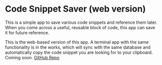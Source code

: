 # Code Snippet Saver (web version)
This is a simple app to save various code snippets and reference them later. When you come across a useful, reusable block of code, this app can save it for future reference. 

This is the web-based version of this app. A terminal app with the same functionality is in the works, which will sync with the same database and automatically copy the code snippet you are looking for to your clipboard. Coming soon. [GitHub Repo](https://www.github.com/adnanyousef/save)